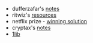 * dufferzafar's [notes](https://github.com/dufferzafar/notes)
* ritwiz's [resources](https://github.com/ritwizsinha/Rezources)
* netflix prize - [winning solution](https://www.netflixprize.com/assets/GrandPrize2009_BPC_BellKor.pdf)
* cryptax's [notes](https://github.com/cryptax/techweb)
* [1lib](https://1lib.in/)
